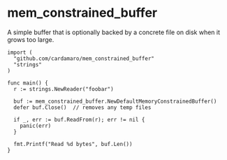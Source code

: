 mem_constrained_buffer
======================

A simple buffer that is optionally backed by a concrete file on disk when it grows too large.

    import (
      "github.com/cardamaro/mem_constrained_buffer"
      "strings"
    )
    
    func main() {
      r := strings.NewReader("foobar")
      
      buf := mem_constrained_buffer.NewDefaultMemoryConstrainedBuffer()
      defer buf.Close()  // removes any temp files
      
      if _, err := buf.ReadFrom(r); err != nil {
        panic(err)
      }
      
      fmt.Printf("Read %d bytes", buf.Len())
    }

